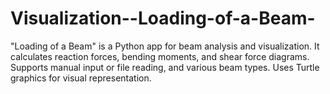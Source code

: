# Visualization--Loading-of-a-Beam-
"Loading of a Beam" is a Python app for beam analysis and visualization. It calculates reaction forces, bending moments, and shear force diagrams. Supports manual input or file reading, and various beam types. Uses Turtle graphics for visual representation.
